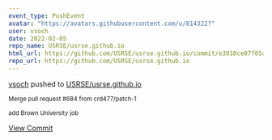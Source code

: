 ```yaml
---
event_type: PushEvent
avatar: "https://avatars.githubusercontent.com/u/814322?"
user: vsoch
date: 2022-02-05
repo_name: USRSE/usrse.github.io
html_url: https://github.com/USRSE/usrse.github.io/commit/e3910ce07f05a6c405204bb38f9556c90b29439d
repo_url: https://github.com/USRSE/usrse.github.io
---
```


<a href='https://github.com/vsoch' target='_blank'>vsoch</a> pushed to <a href='https://github.com/USRSE/usrse.github.io' target='_blank'>USRSE/usrse.github.io</a>

<small>Merge pull request #684 from crd477/patch-1

add Brown University job</small>

<a href='https://github.com/USRSE/usrse.github.io/commit/e3910ce07f05a6c405204bb38f9556c90b29439d' target='_blank'>View Commit</a>